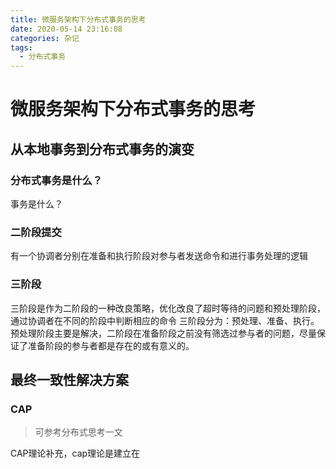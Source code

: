 ```yaml
---
title: 微服务架构下分布式事务的思考
date: 2020-05-14 23:16:08
categories: 杂记
tags:
  - 分布式事务
---
```


# 微服务架构下分布式事务的思考

## 从本地事务到分布式事务的演变

### 分布式事务是什么？
事务是什么？


### 二阶段提交

有一个协调者分别在准备和执行阶段对参与者发送命令和进行事务处理的逻辑

### 三阶段

三阶段是作为二阶段的一种改良策略，优化改良了超时等待的问题和预处理阶段，通过协调者在不同的阶段中判断相应的命令
三阶段分为：预处理、准备、执行。预处理阶段主要是解决，二阶段在准备阶段之前没有筛选过参与者的问题，尽量保证了准备阶段的参与者都是存在的或有意义的。

## 最终一致性解决方案

### CAP
> 可参考分布式思考一文

CAP理论补充，cap理论是建立在

